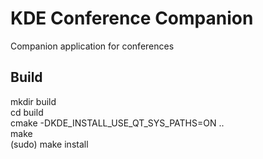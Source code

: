# KDE Conference Companion

Companion application for conferences

## Build

mkdir build  
cd build  
cmake -DKDE_INSTALL_USE_QT_SYS_PATHS=ON  ..  
make  
(sudo) make install  
